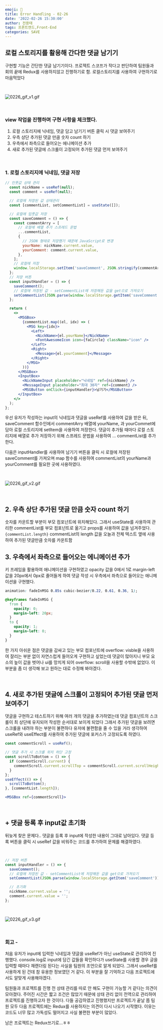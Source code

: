 ```yaml
---
emoji: 🍣
title: Error Handling - 02-26
date: '2022-02-26 15:30:00'
author: 전용태
tags: 프론트엔드,Front-End
categories: SAVE
---
```


## 로컬 스토리지를 활용해 간다한 댓글 남기기

구현할 기능은 간단한 댓글 남기기이다. 프로젝트 스코프가 작다고 판단하여 팀원들과 회의 끝에 Redux를 사용하지않고 진행하기로 함. 로컬스토리지를 사용하여 구현하기로 마음먹었다

<br />

![0226_gif_v1.gif](0226_gif_v1.gif)

<br />

### view 작업을 진행하며 구현 사항을 체크했다.

1. 로컬 스토리지에 닉네임, 댓글 담고 남기기 버튼 클릭 시 댓글 보여주기
2. 우측 상단 추가된 댓글 만큼 숫자 count 하기
3. 우측에서 좌측으로 들어오는 에니메이션 추가
4. 새로 추가된 댓글에 스크롤이 고정되어 추가된 댓글 먼저 보여주기

<br />

### 1. 로컬 스토리지에 닉네임, 댓글 저장

```jsx
// 인풋값 상태 관리
  const nickName = useRef(null);
  const comment = useRef(null);

  // 로컬에 저장된 값 상태관리
  const [commentList, setCommentList] = useState([]);

  // 로컬에 입풋값 저장
  const saveComment = () => {
    const commentArry = [
      // 로컬에 배열 추가 스프레드 문법
      ...commentList,
      {
        // JSON 형태로 저장했기 때문에 JavaScript로 변경
        yourName: nickName.current.value,
        yourComment: comment.current.value,
      },
    ];
    // 로컬에 저장
    window.localStorage.setItem('saveComment', JSON.stringify(commentArry));
  };
  // 저장 버튼
  const inputHandler = () => {
    saveComment();
    // 로컬에 저장된 값 - setCommentList에 저장해둔 값을 get으로 가져오기
    setCommentList(JSON.parse(window.localStorage.getItem('saveComment')));
  };

  return (
    <>
      <MSGBox>
        {commentList.map((el, idx) => (
          <MSG key={idx}>
            <Left>
              <NickName>{el.yourName}</NickName>
              <FontAwesomeIcon icon={faCircle} className="icon" />
            </Left>
            <Right>
              <Message>{el.yourComment}</Message>
            </Right>
          </MSG>
        ))}
      </MSGBox>
      <InputBox>
        <NickNameInput placeholder="닉네임" ref={nickName} />
        <MessageInput placeholder="최대 30자" ref={comment} />
        <MSGButton onClick={inputHandler}>남기기</MSGButton>
      </InputBox>
    </>
  );
};
```

우선 유저가 작성하는 input의 닉네임과 댓글을 useRef를 사용하여 값을 받은 뒤, saveComment 함수인에서 commentArry 배열에 yourName, 과 yourCommet에 담아 로컬 스토리지에 setItem을 사용하여 저장한다. 댓글이 추가될 때마다 로컬 스토리지에 배열로 추가 저장하기 위해 스프레드 문법을 사용하여 ... commentList를 추가한다.

다음은 inputHandler를 사용하여 남기기 버튼을 클릭 시 로컬에 저장된 saveComment를 가져오며 map 함수를 사용하여 commentList의 yourName과 yourComment를 필요한 곳에 사용하였다.

<br />

![0226_gif_v2.gif](0226_gif_v2.gif)

<br />

## 2. 우측 상단 추가된 댓글 만큼 숫자 count 하기

숫자를 카운트할 부분이 부모 컴포넌트에 위치해있다. 그래서 useState를 사용하여 관리한 commentList를 부모 컴포넌트로 옮기고 props를 사용하여 값을 넘겨주었다.`{commentList.length}` commentList의 length 값을 오늘과 전체 텍스트 옆에 사용하여 추가된 댓글만큼 숫자를 카운트함

## 3. 우측에서 좌측으로 들어오는 에니메이션 추가

키 프레임을 활용하여 애니메이션을 구현하였고 opacity 값을 0에서 1로 margin-left 값을 20px에서 0px로 줄어들게 하여 댓글 작성 시 우측에서 좌측으로 들어오는 애니메이션을 구현했다.

```css
animation: fadeInMSG 0.85s cubic-bezier(0.22, 0.61, 0.36, 1);

@keyframes fadeInMSG {
  from {
    opacity: 0;
    margin-left: 20px;
  }
  to {
    opacity: 1;
    margin-left: 0;
  }
}
```

한 가지 아쉬운 점은 댓글을 감싸고 있는 부모 컴포넌트에 overflow: visble을 사용하여 잘리는 부분 없이 자연스럽게 들어오게 구현하고 싶었는데 댓글이 많아지니 부모 요소의 높이 값을 벗어나 ui를 망치게 되어 overflow: scroll을 사용할 수밖에 없었다. 이 부분을 좀 더 생각해 보고 원하는 대로 수정해 봐야겠다.

<br />

## 4. 새로 추가된 댓글에 스크롤이 고정되어 추가된 댓글 먼저 보여주기

댓글을 구현하고 테스트하기 위해 여러 개의 댓글을 추가하였는데 댓글 컴포넌트의 스크롤이 최 상단에 유지되어 작성한 순서대로 보이게 되었다 그래서 추가된 댓글을 보려면 스크롤을 내려야 하는 부분이 불편하다 유저에 불편함을 줄 수 있을 거라 생각하여 useRef와 useEffect를 사용하여 추가된 댓글에 포커스가 고정되도록 하였다.

```jsx
const commentScroll = useRef();

// 댓글 추가 시 스크롤 위치 하단 고정
const scrollToBottom = () => {
  if (commentScroll.current) {
    commentScroll.current.scrollTop = commentScroll.current.scrollHeight;
  }
};
useEffect(() => {
  scrollToBottom();
}, [commentList.length]);

<MSGBox ref={commentScroll}>
```

<br />

## + 댓글 등록 후 input값 초기화

뒤늦게 찾은 문제다.. 댓글을 등록 후 input에 작성한 내용이 그대로 남아있다. 댓글 등록 버튼을 클릭 시 useRef 값을 비워주는 코드를 추가하여 문제를 해결하였다.

<br />

```jsx
// 저장 버튼
const inputHandler = () => {
  saveComment();
  // 로컬에 저장된 값 - setCommentList에 저장해둔 값을 get으로 가져오기
  setCommentList(JSON.parse(window.localStorage.getItem('saveComment')));

  // 초기화
  nickName.current.value = '';
  comment.current.value = '';
};
```

<br />

![0226_gif_v3.gif](0226_gif_v3.gif)

<br />

### 회고 -

처음 유저가 input에 입력한 닉네임과 댓글을 useRef가 아닌 useState로 관리하여 진행했다. console.log로 input에 담긴 값들을 확인하다가 useState를 사용할 경우 글을 입력할 때마다 재랜더링 된다는 사실을 팀원의 조언으로 알게 되었다. 그래서 useRef를 사용하게 된 건데 참 유용한 정보였던 거 같다. 이 부분을 잘 기억하고 다음 프로젝트에서도 알맞게 사용해야겠다.

팀원들과 프로젝트를 진행 전 상태 관리를 따로 안 해도 구현이 가능할 거 같다는 의견이 모아졌다. 주어진 시간은 짧고 조건은 많았기 때문에 상태 관리 없이 전역으로 관리하여 프로젝트를 진행하고자 한 것이다. 다들 공감하였고 진행했지만 프로젝트가 끝날 쯤 팀원 모두 다음 프로젝트에는 Redux를 사용하자는 의견이 다시 나오기 시작했다. 이유는 코드도 너무 많고 가독성도 떨어지고 사실 불편한 부분이 많았다.

남은 프로젝트는 Redux쓰기로...ㅎㅎ

<br />
